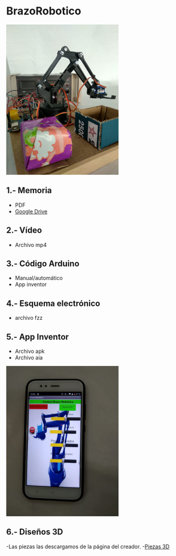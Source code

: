 # BrazoRobotico

<img src="https://github.com/Maxirm02/BrazoRobotico/blob/master/IMG-20190530-WA0003.jpg" width="300" align="center">

## 1.- Memoria
- PDF
- [Google Drive](https://docs.google.com/document/d/1_NB0FHpqH9Het6fLl1ydyaewMl_JhK7n_0M859DBDbk/edit#heading=h.sapbsfjm2yav)

## 2.- Vídeo 
- Archivo mp4

## 3.- Código Arduino 
 - Manual/automático
 - App inventor
 
## 4.- Esquema electrónico
- archivo fzz

## 5.- App Inventor
- Archivo apk
- Archivo aia
<img src="https://github.com/Maxirm02/BrazoRobotico/blob/master/IMG-20190611-WA0018%20girado.jpg" width="300" align="center">
 

## 6.- Diseños 3D
-Las piezas las descargamos de la página del creador.
-[Piezas 3D](https://www.thingiverse.com/thing:1015238)

